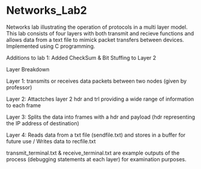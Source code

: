 # Networks_Lab2
Networks lab illustrating the operation of protocols in a multi layer model. This lab consists of four layers with both transmit and recieve functions and allows data from a text file to mimick packet transfers between devices. Implemented using C programming. 

Additions to lab 1: 
  Added CheckSum & Bit Stuffing to Layer 2 
  
  Layer Breakdown
  
  Layer 1: transmits or receives data packets between two nodes (given by professor)
  
  Layer 2: Attactches layer 2 hdr and trl providing a wide range of information to each frame
  
  Layer 3: Splits the data into frames with a hdr and payload (hdr representing the IP address of destination)
  
  Layer 4: Reads data from a txt file (sendfile.txt) and stores in a buffer for future use / Writes data to recfile.txt
  
  transmit_terminal.txt & receive_terminal.txt are example outputs of the process (debugging statements at each layer) for examination purposes.
